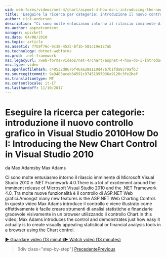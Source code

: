 ```yaml
---
uid: web-forms/videos/net-4/chart/aspnet-4-how-do-i-introducing-the-new-chart-control-in-visual-studio-2010
title: 'Eseguire la ricerca per categorie: introduzione il nuovo controllo grafico in Visual Studio 2010 | Documenti Microsoft'
author: rick-anderson
description: "Ci sono molte entusiasmo intorno il rilascio imminente di Microsoft Visual Studio 2010 e .NET Framework 4.0. Tra molte nuove funzionalità è ASP.NET..."
ms.author: aspnetcontent
manager: wpickett
ms.date: 04/08/2010
ms.topic: article
ms.assetid: 77b9f76c-0c38-4525-bf1b-581c19e127ab
ms.technology: dotnet-webforms
ms.prod: .net-framework
msc.legacyurl: /web-forms/videos/net-4/chart/aspnet-4-how-do-i-introducing-the-new-chart-control-in-visual-studio-2010
msc.type: video
ms.openlocfilehash: c48532d8676f46aa20a110d47b7b1fda9370afb3
ms.sourcegitcommit: 9a9483aceb34591c97451997036a9120c3fe2baf
ms.translationtype: MT
ms.contentlocale: it-IT
ms.lasthandoff: 11/10/2017
---
```

<a name="how-do-i-introducing-the-new-chart-control-in-visual-studio-2010"></a><span data-ttu-id="43d6d-104">Eseguire la ricerca per categorie: introduzione il nuovo controllo grafico in Visual Studio 2010</span><span class="sxs-lookup"><span data-stu-id="43d6d-104">How Do I: Introducing the New Chart Control in Visual Studio 2010</span></span>
====================
<span data-ttu-id="43d6d-105">da Max Adams</span><span class="sxs-lookup"><span data-stu-id="43d6d-105">by Max Adams</span></span>

<span data-ttu-id="43d6d-106">Ci sono molte entusiasmo intorno il rilascio imminente di Microsoft Visual Studio 2010 e .NET Framework 4.0.</span><span class="sxs-lookup"><span data-stu-id="43d6d-106">There is a lot of excitement around the imminent release of Microsoft Visual Studio 2010 and the .NET Framework 4.0.</span></span> <span data-ttu-id="43d6d-107">Tra molte nuove funzionalità è il controllo di ASP.NET Web grafici.</span><span class="sxs-lookup"><span data-stu-id="43d6d-107">Amongst many new features is the ASP.NET Web Charting Control.</span></span> <span data-ttu-id="43d6d-108">In questo video Max Adams introduce il controllo e viene illustrato come effettivamente è facile creare strumenti di analisi statistiche e finanziarie gradevole visivamente in un browser utilizzando il controllo Chart.</span><span class="sxs-lookup"><span data-stu-id="43d6d-108">In this video, Max Adams introduces the control and demonstrates just how easy it actually is to create visually appealing statistical or financial analysis tools in a browser using the Chart control.</span></span>

[<span data-ttu-id="43d6d-109">&#9654; Guardare video (13 minuti)</span><span class="sxs-lookup"><span data-stu-id="43d6d-109">&#9654; Watch video (13 minutes)</span></span>](https://channel9.msdn.com/Blogs/ASP-NET-Site-Videos/aspnet-4-how-do-i-introducing-the-new-chart-control-in-visual-studio-2010)

>[!div class="step-by-step"]
[<span data-ttu-id="43d6d-110">Precedente</span><span class="sxs-lookup"><span data-stu-id="43d6d-110">Previous</span></span>](aspnet-4-quick-hit-chart-control.md)
